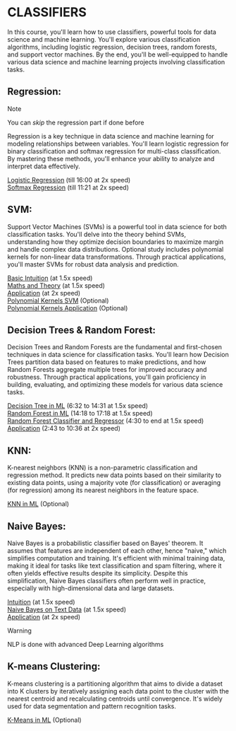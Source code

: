 # CLASSIFIERS
In this course, you'll learn how to use classifiers, powerful tools for data science and machine learning. You'll explore various classification algorithms, including logistic regression, decision trees, random forests, and support vector machines. By the end, you'll be well-equipped to handle various data science and machine learning projects involving classification tasks.
## Regression:
>[!Note]
>You can *skip* the regression part if done before  
 
Regression is a key technique in data science and machine learning for modeling relationships between variables. You'll learn logistic regression for binary classification and softmax regression for multi-class classification. By mastering these methods, you'll enhance your ability to analyze and interpret data effectively.

[Logistic Regression](https://youtu.be/zM4VZR0px8E?si=1GkpCaVPTQMuHi6D) (till 16:00 at 2x speed)  
[Softmax Regression](https://youtu.be/J5bXOOmkopc?si=F54C3YoWqGoL-mG-) (till 11:21 at 2x speed)  
## SVM:
Support Vector Machines (SVMs) is a powerful tool in data science for both classification tasks. You'll delve into the theory behind SVMs, understanding how they optimize decision boundaries to maximize margin and handle complex data distributions. Optional study includes polynomial kernels for non-linear data transformations. Through practical applications, you'll master SVMs for robust data analysis and prediction.

[Basic Intuition](https://youtu.be/H9yACitf-KM?si=JCrZzpSIFY0aaV0u) (at 1.5x speed)  
[Maths and Theory](https://youtu.be/Js3GLb1xPhc?si=AMAxwVn-cK6nKIL1) (at 1.5x speed)  
[Application](https://youtu.be/FB5EdxAGxQg?si=AiNDpo0t0f3zjQbP) (at 2x speed)  
[Polynomial Kernels SVM](https://youtu.be/8bFKyb77vp0?si=c7gLv7to7dy-NeCF) (Optional)  
[Polynomial Kernels Application](https://youtu.be/dl_ZsuHSIFE?si=vPj0FCbwNFBnqaY9) (Optional)
## Decision Trees & Random Forest:
Decision Trees and Random Forests are the fundamental and first-chosen techniques in data science for classification tasks. You'll learn how Decision Trees partition data based on features to make predictions, and how Random Forests aggregate multiple trees for improved accuracy and robustness. Through practical applications, you'll gain proficiency in building, evaluating, and optimizing these models for various data science tasks.

[Decision Tree in ML](https://youtu.be/RmajweUFKvM?si=kMkMDKvsUNn9GtJc&t=393) (6:32 to 14:31 at 1.5x speed)  
[Random Forest in ML](https://youtu.be/eM4uJ6XGnSM?si=U9eHNFiLz-TtABwv&t=858) (14:18 to 17:18 at 1.5x speed)  
[Random Forest Classifier and Regressor](https://youtu.be/nxFG5xdpDto?si=3ACkJrx7H-McFssa&t=272) (4:30 to end at 1.5x speed)  
[Application](https://youtu.be/ok2s1vV9XW0?si=Imgl-oYGEcBrIvGu&t=154) (2:43 to 10:36 at 2x speed)
## KNN:
K-nearest neighbors (KNN) is a non-parametric classification and regression method. It predicts new data points based on their similarity to existing data points, using a majority vote (for classification) or averaging (for regression) among its nearest neighbors in the feature space.

[KNN in ML](https://youtu.be/CQveSaMyEwM?si=-DrgOoalYD89MaSD) (Optional)
## Naive Bayes:
Naive Bayes is a probabilistic classifier based on Bayes' theorem. It assumes that features are independent of each other, hence "naive," which simplifies computation and training. It's efficient with minimal training data, making it ideal for tasks like text classification and spam filtering, where it often yields effective results despite its simplicity. Despite this simplification, Naive Bayes classifiers often perform well in practice, especially with high-dimensional data and large datasets.

[Intuition](https://youtu.be/jS1CKhALUBQ?si=8LC2Qn9oFexke3aM) (at 1.5x speed)  
[Naive Bayes on Text Data](https://youtu.be/temQ8mHpe3k?si=u_I8AyPMoRho6KHV) (at 1.5x speed)  
[Application](https://youtu.be/nHIUYwN-5rM?si=bHFlE9KX23WmaZH-) (at 2x speed)  
>[!Warning]
NLP is done with advanced Deep Learning algorithms
## K-means Clustering:
K-means clustering is a partitioning algorithm that aims to divide a dataset into K clusters by iteratively assigning each data point to the cluster with the nearest centroid and recalculating centroids until convergence. It's widely used for data segmentation and pattern recognition tasks.

[K-Means in ML](https://youtu.be/EItlUEPCIzM?si=f9Or7ZgnpzlJmudt) (Optional)

